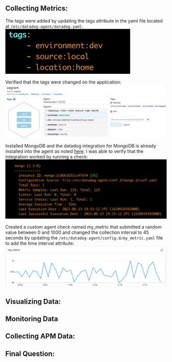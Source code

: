 ## Collecting Metrics:
The tags were added by updating the tags attribute in the yaml file located at `/etc/datadog-agent/datadog.yaml`:
![Updated tags](/images/update_tags.png "Update tags image")

Verified that the tags were changed on the application:
![Verified tags](/images/verify_tags.png "Post tag verification")

Installed  MongoDB and the datadog integration for MongoDB is already installed into the agent as noted [here](https://docs.datadoghq.com/integrations/mongo/?tab=standalone). I was able to verify that the integration worked by running a check:
![Verified mongo](/images/verify_mongo.png "Post mongo verification")

Created a custom agent check named my_metric that submitted a random value between 0 and 1000 and changed the collection interval to 45 seconds by updating the `/etc/datadog-agent/config.d/my_metric.yaml` file to add the time interval attribute:
![Verified custom agent](/images/verify_custom_agent.png "Post mongo verification")

## Visualizing Data:


## Monitoring Data


## Collecting APM Data:


## Final Question: